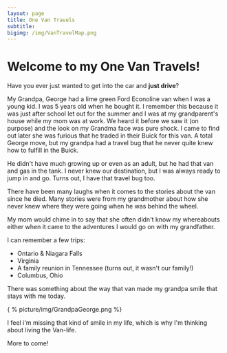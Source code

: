 ```yaml
---
layout: page
title: One Van Travels
subtitle:
bigimg: /img/VanTravelMap.png
---
```



# Welcome to my One Van Travels!


Have you ever just wanted to get into the car and **just drive**? 

My Grandpa, George had a lime green Ford Econoline van when I was a young kid. I was 5 years old when he bought it. I remember this because it was just after school let out for the summer and I was at my grandparent's house while my mom was at work. We heard it before we saw it (on purpose) and the look on my Grandma face was pure shock. I came to find out later she was furious that he traded in their Buick for this van. A total George move, but my grandpa had a travel bug that he never quite knew how to fulfill in the Buick. 

He didn't have much growing up or even as an adult, but he had that van and gas in the tank. I never knew our destination, but I was always ready to jump in and go. Turns out, I have that travel bug too.

There have been many laughs when it comes to the stories about the van since he died. Many stories were from my grandmother about how she never knew where they were going when he was behind the wheel. 

My mom would chime in to say that she often didn't know my whereabouts either when it came to the adventures I would go on with my grandfather.

I can remember a few trips:
 - Ontario & Niagara Falls
 - Virginia 
 - A family reunion in Tennessee (turns out, it wasn't our family!)
 - Columbus, Ohio 


There was something about the way that van made my grandpa smile that stays with me today. 


{ % picture/img/GrandpaGeorge.png %}

I feel i'm missing that kind of smile in my life, which is why I'm thinking about living the Van-life. 



More to come! 
